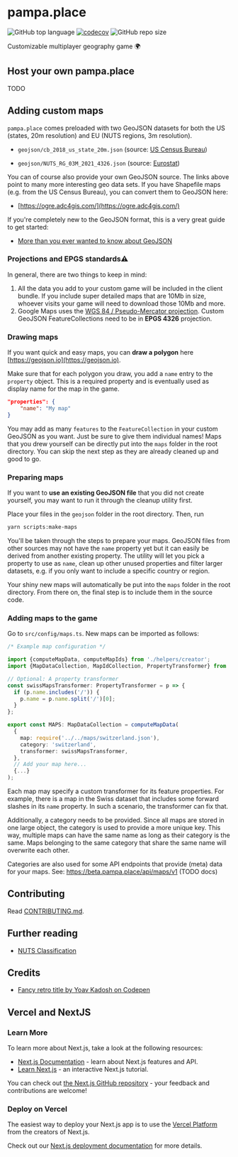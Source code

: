 # pampa.place

![GitHub top language](https://img.shields.io/github/languages/top/eegli/pampa.place?logo=ts) [![codecov](https://codecov.io/gh/eegli/pampa.place/branch/main/graph/badge.svg?token=8RPSUCWXEZ)](https://codecov.io/gh/eegli/pampa.place) ![GitHub repo size](https://img.shields.io/github/repo-size/eegli/pampa.place)

Customizable multiplayer geography game 🌍

## Host your own pampa.place

TODO

## Adding custom maps

`pampa.place` comes preloaded with two GeoJSON datasets for both the US (states, 20m resolution) and EU (NUTS regions, 3m resolution).

- `geojson/cb_2018_us_state_20m.json` (source: [US Census Bureau](https://www.census.gov/geographies/mapping-files/time-series/geo/carto-boundary-file.html))

- `geojson/NUTS_RG_03M_2021_4326.json` (source: [Eurostat](https://ec.europa.eu/eurostat/web/gisco/geodata/reference-data/administrative-units-statistical-units/nuts))

You can of course also provide your own GeoJSON source. The links above point to many more interesting geo data sets. If you have Shapefile maps (e.g. from the US Census Bureau), you can convert them to GeoJSON here:

- [https://ogre.adc4gis.com/](https://ogre.adc4gis.com/)

If you're completely new to the GeoJSON format, this is a very great guide to get started:

- [More than you ever wanted to know about GeoJSON](https://macwright.com/2015/03/23/geojson-second-bite.html)

### Projections and EPGS standards⚠️

In general, there are two things to keep in mind:

1. All the data you add to your custom game will be included in the client bundle. If you include super detailed maps that are 10Mb in size, whoever visits your game will need to download those 10Mb and more.
2. Google Maps uses the [WGS 84 / Pseudo-Mercator projection](https://en.wikipedia.org/wiki/Web_Mercator_projection). Custom GeoJSON FeatureCollections need to be in **EPGS 4326** projection.

### Drawing maps

If you want quick and easy maps, you can **draw a polygon** here [https://geojson.io](https://geojson.io).

Make sure that for each polygon you draw, you add a `name` entry to the `property` object. This is a required property and is eventually used as display name for the map in the game.

```json
"properties": {
    "name": "My map"
}
```

You may add as many `features` to the `FeatureCollection` in your custom GeoJSON as you want. Just be sure to give them individual names! Maps that you drew yourself can be directly put into the `maps` folder in the root directory. You can skip the next step as they are already cleaned up and good to go.

### Preparing maps

If you want to **use an existing GeoJSON file** that you did not create yourself, you may want to run it through the cleanup utility first.

Place your files in the `geojson` folder in the root directory. Then, run

```bash
yarn scripts:make-maps
```

You'll be taken through the steps to prepare your maps. GeoJSON files from other sources may not have the `name` property yet but it can easily be derived from another existing property. The utility will let you pick a property to use as `name`, clean up other unused properties and filter larger datasets, e.g. if you only want to include a specific country or region.

Your shiny new maps will automatically be put into the `maps` folder in the root directory. From there on, the final step is to include them in the source code.

### Adding maps to the game

Go to `src/config/maps.ts`. New maps can be imported as follows:

```ts
/* Example map configuration */

import {computeMapData, computeMapIds} from './helpers/creator';
import {MapDataCollection, MapIdCollection, PropertyTransformer} from './types';

// Optional: A property transformer
const swissMapsTransformer: PropertyTransformer = p => {
  if (p.name.includes('/')) {
    p.name = p.name.split('/')[0];
  }
};

export const MAPS: MapDataCollection = computeMapData(
  {
    map: require('../../maps/switzerland.json'),
    category: 'switzerland',
    transformer: swissMapsTransformer,
  },
  // Add your map here...
  {...}
);
```

Each map may specify a custom transformer for its feature properties. For example, there is a map in the Swiss dataset that includes some forward slashes in its `name` property. In such a scenario, the transformer can fix that.

Additionally, a category needs to be provided. Since all maps are stored in one large object, the category is used to provide a more unique key. This way, multiple maps can have the same name as long as their category is the same. Maps belonging to the same category that share the same name will overwrite each other.

Categories are also used for some API endpoints that provide (meta) data for your maps. See: https://beta.pampa.place/api/maps/v1 (TODO docs)

## Contributing

Read [CONTRIBUTING.md](https://github.com/eegli/pampa.place/blob/main/CONTRIBUTING.md).

## Further reading

- [NUTS Classification](https://ec.europa.eu/eurostat/web/nuts/background)

## Credits

- [Fancy retro title by Yoav Kadosh on Codepen](https://codepen.io/ykadosh/pen/zYNxVKr?__cf_chl_jschl_tk__)

## Vercel and NextJS

### Learn More

To learn more about Next.js, take a look at the following resources:

- [Next.js Documentation](https://nextjs.org/docs) - learn about Next.js features and API.
- [Learn Next.js](https://nextjs.org/learn) - an interactive Next.js tutorial.

You can check out [the Next.js GitHub repository](https://github.com/vercel/next.js/) - your feedback and contributions are welcome!

### Deploy on Vercel

The easiest way to deploy your Next.js app is to use the [Vercel Platform](https://vercel.com/new?utm_medium=default-template&filter=next.js&utm_source=create-next-app&utm_campaign=create-next-app-readme) from the creators of Next.js.

Check out our [Next.js deployment documentation](https://nextjs.org/docs/deployment) for more details.
